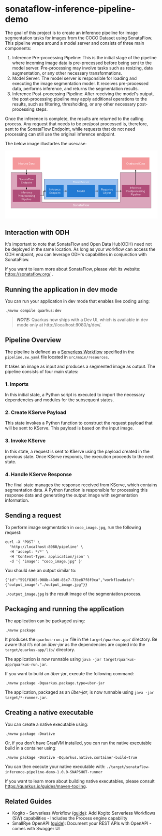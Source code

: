 # sonataflow-inference-pipeline-demo

The goal of this project is to create an inference pipeline for image segmentation tasks for images from the COCO Dataset using SonataFlow. This pipeline wraps around a model server and consists of three main components:

1. Inference Pre-processing Pipeline: This is the initial stage of the pipeline where incoming image data is pre-processed before being sent to the model server. Pre-processing may involve tasks such as resizing, data augmentation, or any other necessary transformations.
2. Model Server: The model server is responsible for loading and executing the image segmentation model. It receives pre-processed data, performs inference, and returns the segmentation results.
3. Inference Post-processing Pipeline: After receiving the model's output, the post-processing pipeline may apply additional operations to the results, such as filtering, thresholding, or any other necessary post-processing steps.

Once the inference is complete, the results are returned to the calling process. Any request that needs to be pre/post processed is, therefore, sent to the SonataFlow Endpoint, while requests that do not need processing can still use the original inference endpoint.

The below image illustartes the usecase:

![](docs/Architecture.png)

## Interaction with ODH
It's important to note that SonataFlow and Open Data Hub(ODH) need not be deployed in the same location. As long as your workflow can access the ODH endpoint, you can leverage ODH's capabilities in conjunction with SonataFlow.

If you want to learn more about SonataFlow, please visit its website: https://sonataflow.org/ .
## Running the application in dev mode

You can run your application in dev mode that enables live coding using:
```shell script
./mvnw compile quarkus:dev
```

> **_NOTE:_**  Quarkus now ships with a Dev UI, which is available in dev mode only at http://localhost:8080/q/dev/.

## Pipeline Overview

The pipeline is defined as a [Serverless Workflow](https://serverlessworkflow.io/) specified in the `pipeline.sw.yaml` file located in `src/main/resources`.

It takes an image as input and produces a segmented image as output. The pipeline consists of four main states:

### 1. Imports

In this initial state, a Python script is executed to import the necessary dependencies and modules for the subsequent states.

### 2. Create KServe Payload

This state invokes a Python function to construct the request payload that will be sent to KServe. This payload is based on the input image.

### 3. Invoke KServe

In this state, a request is sent to KServe using the payload created in the previous state. Once KServe responds, the execution proceeds to the next state.

### 4. Handle KServe Response

The final state manages the response received from KServe, which contains segmentation data. A Python function is responsible for processing this response data and generating the output image with segmentation information.
 

## Sending a request

To perform image segmentation in `coco_image.jpg`, run the following request:

```shell
curl -X 'POST' \
  'http://localhost:8080/pipeline' \
  -H 'accept: */*' \
  -H 'Content-Type: application/json' \
  -d '{ "image": "coco_image.jpg" }'
```

You should see an output similar to:

```shell
{"id":"591f8305-908b-43d0-85c7-73be87f8f0ca","workflowdata":{"output_image":"./output_image.jpg"}}
```

`./output_image.jpg` is the result image of the segmentation process.

## Packaging and running the application

The application can be packaged using:
```shell script
./mvnw package
```
It produces the `quarkus-run.jar` file in the `target/quarkus-app/` directory.
Be aware that it’s not an _über-jar_ as the dependencies are copied into the `target/quarkus-app/lib/` directory.

The application is now runnable using `java -jar target/quarkus-app/quarkus-run.jar`.

If you want to build an _über-jar_, execute the following command:
```shell script
./mvnw package -Dquarkus.package.type=uber-jar
```

The application, packaged as an _über-jar_, is now runnable using `java -jar target/*-runner.jar`.

## Creating a native executable

You can create a native executable using: 
```shell script
./mvnw package -Dnative
```

Or, if you don't have GraalVM installed, you can run the native executable build in a container using: 
```shell script
./mvnw package -Dnative -Dquarkus.native.container-build=true
```

You can then execute your native executable with: `./target/sonataflow-inference-pipeline-demo-1.0.0-SNAPSHOT-runner`

If you want to learn more about building native executables, please consult https://quarkus.io/guides/maven-tooling.

## Related Guides

- Kogito - Serverless Workflow ([guide](https://quarkus.io/version/2.13/guides/kogito)): Add Kogito Serverless Workflows (SW) capabilities - Includes the Process engine capability
- SmallRye OpenAPI ([guide](https://quarkus.io/guides/openapi-swaggerui)): Document your REST APIs with OpenAPI - comes with Swagger UI
